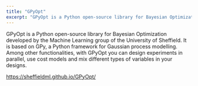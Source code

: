 ```yaml
---
title: "GPyOpt"
excerpt: "GPyOpt is a Python open-source library for Bayesian Optimization developed by the Machine Learning group of the University of Sheffield."
---
```


GPyOpt is a Python open-source library for Bayesian Optimization developed by the Machine Learning group of the University of Sheffield. It is based on GPy, a Python framework for Gaussian process modelling. Among other functionalities, with GPyOpt you can design experiments in parallel, use cost models and mix different types of variables in your designs.

<https://sheffieldml.github.io/GPyOpt/>
